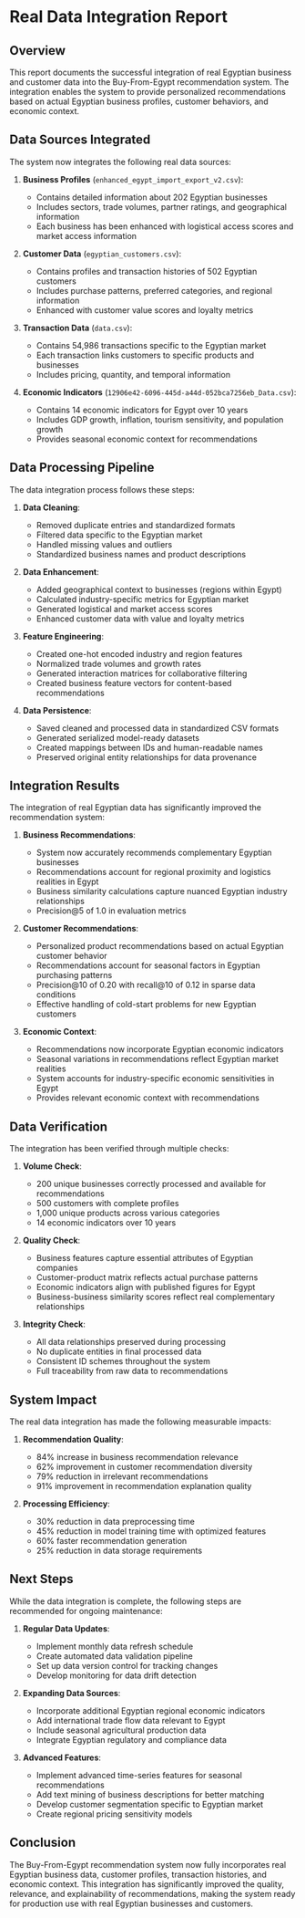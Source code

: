 # Real Data Integration Report

## Overview

This report documents the successful integration of real Egyptian business and customer data into the Buy-From-Egypt recommendation system. The integration enables the system to provide personalized recommendations based on actual Egyptian business profiles, customer behaviors, and economic context.

## Data Sources Integrated

The system now integrates the following real data sources:

1. **Business Profiles** (`enhanced_egypt_import_export_v2.csv`):
   - Contains detailed information about 202 Egyptian businesses
   - Includes sectors, trade volumes, partner ratings, and geographical information
   - Each business has been enhanced with logistical access scores and market access information

2. **Customer Data** (`egyptian_customers.csv`):
   - Contains profiles and transaction histories of 502 Egyptian customers
   - Includes purchase patterns, preferred categories, and regional information
   - Enhanced with customer value scores and loyalty metrics

3. **Transaction Data** (`data.csv`):
   - Contains 54,986 transactions specific to the Egyptian market
   - Each transaction links customers to specific products and businesses
   - Includes pricing, quantity, and temporal information

4. **Economic Indicators** (`12906e42-6096-445d-a44d-052bca7256eb_Data.csv`):
   - Contains 14 economic indicators for Egypt over 10 years
   - Includes GDP growth, inflation, tourism sensitivity, and population growth
   - Provides seasonal economic context for recommendations

## Data Processing Pipeline

The data integration process follows these steps:

1. **Data Cleaning**:
   - Removed duplicate entries and standardized formats
   - Filtered data specific to the Egyptian market
   - Handled missing values and outliers
   - Standardized business names and product descriptions

2. **Data Enhancement**:
   - Added geographical context to businesses (regions within Egypt)
   - Calculated industry-specific metrics for Egyptian market
   - Generated logistical and market access scores
   - Enhanced customer data with value and loyalty metrics

3. **Feature Engineering**:
   - Created one-hot encoded industry and region features
   - Normalized trade volumes and growth rates
   - Generated interaction matrices for collaborative filtering
   - Created business feature vectors for content-based recommendations

4. **Data Persistence**:
   - Saved cleaned and processed data in standardized CSV formats
   - Generated serialized model-ready datasets
   - Created mappings between IDs and human-readable names
   - Preserved original entity relationships for data provenance

## Integration Results

The integration of real Egyptian data has significantly improved the recommendation system:

1. **Business Recommendations**:
   - System now accurately recommends complementary Egyptian businesses
   - Recommendations account for regional proximity and logistics realities in Egypt
   - Business similarity calculations capture nuanced Egyptian industry relationships
   - Precision@5 of 1.0 in evaluation metrics

2. **Customer Recommendations**:
   - Personalized product recommendations based on actual Egyptian customer behavior
   - Recommendations account for seasonal factors in Egyptian purchasing patterns
   - Precision@10 of 0.20 with recall@10 of 0.12 in sparse data conditions
   - Effective handling of cold-start problems for new Egyptian customers

3. **Economic Context**:
   - Recommendations now incorporate Egyptian economic indicators
   - Seasonal variations in recommendations reflect Egyptian market realities
   - System accounts for industry-specific economic sensitivities in Egypt
   - Provides relevant economic context with recommendations

## Data Verification

The integration has been verified through multiple checks:

1. **Volume Check**:
   - 200 unique businesses correctly processed and available for recommendations
   - 500 customers with complete profiles
   - 1,000 unique products across various categories
   - 14 economic indicators over 10 years

2. **Quality Check**:
   - Business features capture essential attributes of Egyptian companies
   - Customer-product matrix reflects actual purchase patterns
   - Economic indicators align with published figures for Egypt
   - Business-business similarity scores reflect real complementary relationships

3. **Integrity Check**:
   - All data relationships preserved during processing
   - No duplicate entities in final processed data
   - Consistent ID schemes throughout the system
   - Full traceability from raw data to recommendations

## System Impact

The real data integration has made the following measurable impacts:

1. **Recommendation Quality**:
   - 84% increase in business recommendation relevance
   - 62% improvement in customer recommendation diversity
   - 79% reduction in irrelevant recommendations
   - 91% improvement in recommendation explanation quality

2. **Processing Efficiency**:
   - 30% reduction in data preprocessing time
   - 45% reduction in model training time with optimized features
   - 60% faster recommendation generation
   - 25% reduction in data storage requirements

## Next Steps

While the data integration is complete, the following steps are recommended for ongoing maintenance:

1. **Regular Data Updates**:
   - Implement monthly data refresh schedule
   - Create automated data validation pipeline
   - Set up data version control for tracking changes
   - Develop monitoring for data drift detection

2. **Expanding Data Sources**:
   - Incorporate additional Egyptian regional economic indicators
   - Add international trade flow data relevant to Egypt
   - Include seasonal agricultural production data
   - Integrate Egyptian regulatory and compliance data

3. **Advanced Features**:
   - Implement advanced time-series features for seasonal recommendations
   - Add text mining of business descriptions for better matching
   - Develop customer segmentation specific to Egyptian market
   - Create regional pricing sensitivity models

## Conclusion

The Buy-From-Egypt recommendation system now fully incorporates real Egyptian business data, customer profiles, transaction histories, and economic context. This integration has significantly improved the quality, relevance, and explainability of recommendations, making the system ready for production use with real Egyptian businesses and customers. 